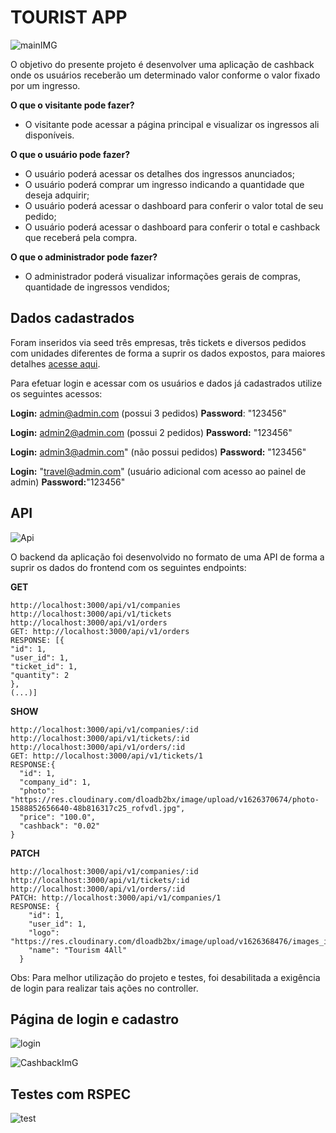 # TOURIST APP

![mainIMG](https://res.cloudinary.com/dloadb2bx/image/upload/v1626556361/touristApp2_rncoc1.png)

O objetivo do presente projeto é desenvolver uma aplicação de cashback onde os usuários receberão um determinado valor conforme o valor fixado por um ingresso.

**O que o visitante pode fazer?**
 - O visitante pode acessar a página principal e visualizar os ingressos ali disponíveis.

**O que o usuário pode fazer?**
- O usuário poderá acessar os detalhes dos ingressos anunciados;
- O usuário poderá comprar um ingresso indicando a quantidade que deseja adquirir;
- O usuário poderá acessar o dashboard para conferir o valor total de seu pedido;
- O usuário poderá acessar o dashboard para conferir o total e cashback que receberá pela compra.

**O que o administrador pode fazer?**
- O administrador poderá visualizar informações gerais de compras, quantidade de ingressos vendidos;

## Dados cadastrados
Foram inseridos via seed três empresas, três tickets e diversos pedidos com unidades diferentes de forma a suprir os dados expostos, para maiores detalhes [acesse aqui](https://github.com/thiagohrcosta/tourist-app-API/blob/master/db/seeds.rb).

Para efetuar login e acessar com os usuários e dados já cadastrados utilize os seguintes acessos:

**Login:** admin@admin.com (possui 3 pedidos)
**Password**: "123456"

 **Login:** admin2@admin.com (possui 2 pedidos)
 **Password:** "123456"

**Login:** admin3@admin.com" (não possui pedidos)
**Password:** "123456"

**Login:** "travel@admin.com" (usuário adicional com acesso ao painel de admin)
**Password:**"123456"

## API
![Api](https://res.cloudinary.com/dloadb2bx/image/upload/v1626568577/Tourist1_fiv4vv.gif)

O backend da aplicação foi desenvolvido no formato de uma API de forma a suprir os dados do frontend com os seguintes endpoints:

**GET**

    http://localhost:3000/api/v1/companies
    http://localhost:3000/api/v1/tickets
    http://localhost:3000/api/v1/orders
    GET: http://localhost:3000/api/v1/orders
    RESPONSE: [{
    "id": 1,
    "user_id": 1,
    "ticket_id": 1,
    "quantity": 2
    },
    (...)]


**SHOW**

    http://localhost:3000/api/v1/companies/:id
    http://localhost:3000/api/v1/tickets/:id
    http://localhost:3000/api/v1/orders/:id
    GET: http://localhost:3000/api/v1/tickets/1
    RESPONSE:{
      "id": 1,
      "company_id": 1,
      "photo": "https://res.cloudinary.com/dloadb2bx/image/upload/v1626370674/photo-1588852656640-48b816317c25_rofvdl.jpg",
      "price": "100.0",
      "cashback": "0.02"
    }

**PATCH**

    http://localhost:3000/api/v1/companies/:id
    http://localhost:3000/api/v1/tickets/:id
    http://localhost:3000/api/v1/orders/:id
    PATCH: http://localhost:3000/api/v1/companies/1
    RESPONSE: {
        "id": 1,
        "user_id": 1,
        "logo": "https://res.cloudinary.com/dloadb2bx/image/upload/v1626368476/images_iqvkeh.png",
        "name": "Tourism 4All"
      }


Obs: Para melhor utilização do projeto e testes, foi desabilitada a exigência de login para realizar tais ações no controller.


## Página de login e cadastro
![login](https://res.cloudinary.com/dloadb2bx/image/upload/v1626555420/tourismApp1_n6g0gg.png)

![CashbackImG](https://res.cloudinary.com/dloadb2bx/image/upload/v1626556480/touristApp3_twnnud.png)

## Testes com RSPEC
![test](https://res.cloudinary.com/dloadb2bx/image/upload/v1626568154/touristTest_qp7uae.png)

